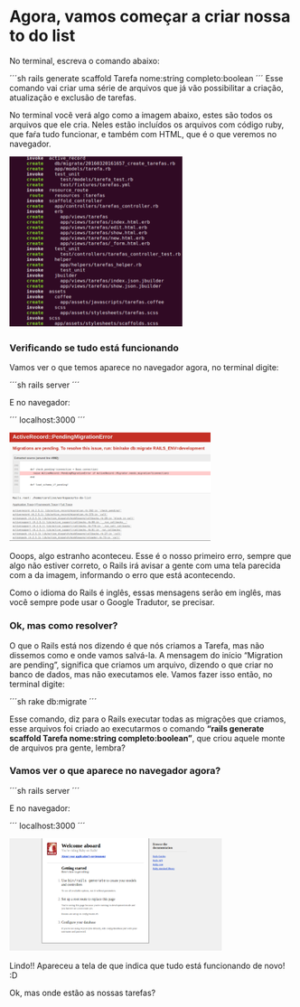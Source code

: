 # Agora, vamos começar a criar nossa to do list

No terminal, escreva o comando abaixo:

´´´sh
rails generate scaffold Tarefa nome:string completo:boolean
´´´
Esse comando vai criar uma série de arquivos que já vão possibilitar a criação, atualização e exclusão de tarefas.

No terminal você verá algo como a imagem abaixo, estes são todos os arquivos que ele cria. Neles estão incluídos os arquivos com código ruby, que faŕa tudo funcionar, e também com HTML, que é o que veremos no navegador.

![Arquivos](images/6_iniciando_a_to_do_list/arquivos_to_do_list.png)

### Verificando se tudo está funcionando

Vamos ver o que temos aparece no navegador agora, no terminal digite:

´´´sh
rails server
´´´

E no navegador:

´´´
localhost:3000
´´´

![Erro](images/6_iniciando_a_to_do_list/erro.png)

Ooops, algo estranho aconteceu. Esse é o nosso primeiro erro, sempre que algo não estiver correto, o Rails irá avisar a gente com uma tela parecida com a da imagem, informando o erro que está acontecendo.

Como o idioma do Rails é inglês, essas mensagens serão em inglês, mas você sempre pode usar o Google Tradutor, se precisar.

### Ok, mas como resolver?

O que o Rails está nos dizendo é que nós criamos a Tarefa, mas não dissemos como e onde vamos salvá-la. A mensagem do início “Migration are pending”, significa que criamos um arquivo, dizendo o que criar no banco de dados, mas não executamos ele. Vamos fazer isso então, no terminal digite:

´´´sh
rake db:migrate
´´´

Esse comando, diz para o Rails executar todas as migrações que criamos, esse arquivos foi criado ao executarmos o comando **“rails generate scaffold Tarefa nome:string completo:boolean”**, que criou aquele monte de arquivos pra gente, lembra?

### Vamos ver o que aparece no navegador agora?

´´´sh
rails server
´´´

E no navegador:

´´´
localhost:3000
´´´

![To-do list funcionando](images/6_iniciando_a_to_do_list/funcionando.png)

Lindo!! Apareceu a tela de que indica que tudo está funcionando de novo! :D

Ok, mas onde estão as nossas tarefas?
